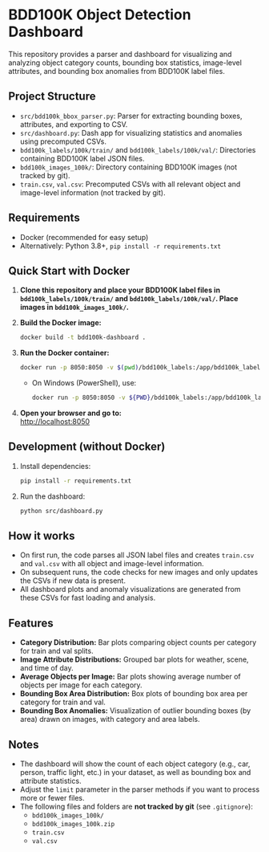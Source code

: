 # BDD100K Object Detection Dashboard

This repository provides a parser and dashboard for visualizing and analyzing object category counts, bounding box statistics, image-level attributes, and bounding box anomalies from BDD100K label files.

## Project Structure

- `src/bdd100k_bbox_parser.py`: Parser for extracting bounding boxes, attributes, and exporting to CSV.
- `src/dashboard.py`: Dash app for visualizing statistics and anomalies using precomputed CSVs.
- `bdd100k_labels/100k/train/` and `bdd100k_labels/100k/val/`: Directories containing BDD100K label JSON files.
- `bdd100k_images_100k/`: Directory containing BDD100K images (not tracked by git).
- `train.csv`, `val.csv`: Precomputed CSVs with all relevant object and image-level information (not tracked by git).

## Requirements

- Docker (recommended for easy setup)
- Alternatively: Python 3.8+, `pip install -r requirements.txt`

## Quick Start with Docker

1. **Clone this repository and place your BDD100K label files in `bdd100k_labels/100k/train/` and `bdd100k_labels/100k/val/`. Place images in `bdd100k_images_100k/`.**

2. **Build the Docker image:**
   ```sh
   docker build -t bdd100k-dashboard .
   ```

3. **Run the Docker container:**
   ```sh
   docker run -p 8050:8050 -v $(pwd)/bdd100k_labels:/app/bdd100k_labels -v $(pwd)/bdd100k_images_100k:/app/bdd100k_images_100k bdd100k-dashboard
   ```
   - On Windows (PowerShell), use:
     ```sh
     docker run -p 8050:8050 -v ${PWD}/bdd100k_labels:/app/bdd100k_labels -v ${PWD}/bdd100k_images_100k:/app/bdd100k_images_100k bdd100k-dashboard
     ```

4. **Open your browser and go to:**  
   [http://localhost:8050](http://localhost:8050)

## Development (without Docker)

1. Install dependencies:
   ```sh
   pip install -r requirements.txt
   ```

2. Run the dashboard:
   ```sh
   python src/dashboard.py
   ```

## How it works

- On first run, the code parses all JSON label files and creates `train.csv` and `val.csv` with all object and image-level information.
- On subsequent runs, the code checks for new images and only updates the CSVs if new data is present.
- All dashboard plots and anomaly visualizations are generated from these CSVs for fast loading and analysis.

## Features

- **Category Distribution:** Bar plots comparing object counts per category for train and val splits.
- **Image Attribute Distributions:** Grouped bar plots for weather, scene, and time of day.
- **Average Objects per Image:** Bar plots showing average number of objects per image for each category.
- **Bounding Box Area Distribution:** Box plots of bounding box area per category for train and val.
- **Bounding Box Anomalies:** Visualization of outlier bounding boxes (by area) drawn on images, with category and area labels.

## Notes

- The dashboard will show the count of each object category (e.g., car, person, traffic light, etc.) in your dataset, as well as bounding box and attribute statistics.
- Adjust the `limit` parameter in the parser methods if you want to process more or fewer files.
- The following files and folders are **not tracked by git** (see `.gitignore`):  
  - `bdd100k_images_100k/`
  - `bdd100k_images_100k.zip`
  - `train.csv`
  - `val.csv`

